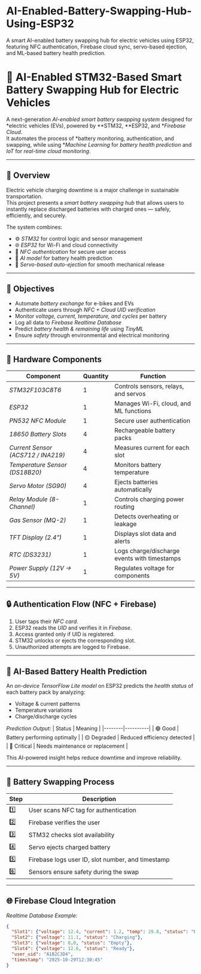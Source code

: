 # AI-Enabled-Battery-Swapping-Hub-Using-ESP32
A smart AI-enabled battery swapping hub for electric vehicles using  ESP32, featuring NFC authentication, Firebase cloud sync, servo-based ejection, and ML-based battery health prediction.

# 🔋 AI-Enabled STM32-Based Smart Battery Swapping Hub for Electric Vehicles


A next-generation *AI-enabled smart battery swapping system* designed for *electric vehicles (EVs), powered by **STM32, **ESP32, and **Firebase Cloud*.  
It automates the process of *battery monitoring, authentication, and swapping, while using **Machine Learning* for *battery health prediction* and *IoT* for *real-time cloud monitoring*.

---

## 🧠 Overview

Electric vehicle charging downtime is a major challenge in sustainable transportation.  
This project presents a *smart battery swapping hub* that allows users to instantly replace discharged batteries with charged ones — safely, efficiently, and securely.

The system combines:
- ⚙ *STM32* for control logic and sensor management  
- 🌐 *ESP32* for Wi-Fi and cloud connectivity  
- 🪪 *NFC authentication* for secure user access  
- 🤖 *AI model* for battery health prediction  
- 🔄 *Servo-based auto-ejection* for smooth mechanical release  

---

## 🎯 Objectives

- Automate *battery exchange* for e-bikes and EVs  
- Authenticate users through *NFC + Cloud UID verification*  
- Monitor *voltage, current, temperature, and cycles* per battery  
- Log all data to *Firebase Realtime Database*  
- Predict *battery health & remaining life* using *TinyML*  
- Ensure *safety* through environmental and electrical monitoring  

---

## 🧩 Hardware Components

| Component | Quantity | Function |
|------------|-----------|-----------|
| *STM32F103C8T6* | 1 | Controls sensors, relays, and servos |
| *ESP32* | 1 | Manages Wi-Fi, cloud, and ML functions |
| *PN532 NFC Module* | 1 | Secure user authentication |
| *18650 Battery Slots* | 4 | Rechargeable battery packs |
| *Current Sensor (ACS712 / INA219)* | 4 | Measures current for each slot |
| *Temperature Sensor (DS18B20)* | 4 | Monitors battery temperature |
| *Servo Motor (SG90)* | 4 | Ejects batteries automatically |
| *Relay Module (8-Channel)* | 1 | Controls charging power routing |
| *Gas Sensor (MQ-2)* | 1 | Detects overheating or leakage |
| *TFT Display (2.4")* | 1 | Displays slot data and alerts |
| *RTC (DS3231)* | 1 | Logs charge/discharge events with timestamps |
| *Power Supply (12V → 5V)* | 1 | Regulates voltage for components |

---

## 🔒 Authentication Flow (NFC + Firebase)

1. User taps their *NFC card*.  
2. ESP32 reads the *UID* and verifies it in *Firebase*.  
3. Access granted only if UID is registered.  
4. STM32 unlocks or ejects the corresponding slot.  
5. Unauthorized attempts are logged to Firebase.

---

## 🧠 AI-Based Battery Health Prediction

An *on-device TensorFlow Lite model* on ESP32 predicts the *health status* of each battery pack by analyzing:
- Voltage & current patterns  
- Temperature variations  
- Charge/discharge cycles  

*Prediction Output:*
| Status | Meaning |
|--------|----------|
| 🟢 Good | Battery performing optimally |
| 🟡 Degraded | Reduced efficiency detected |
| 🔴 Critical | Needs maintenance or replacement |

This AI-powered insight helps reduce downtime and improve reliability.

---

## 🔄 Battery Swapping Process

| Step | Description |
|------|--------------|
| 1️⃣ | User scans NFC tag for authentication |
| 2️⃣ | Firebase verifies the user |
| 3️⃣ | STM32 checks slot availability |
| 4️⃣ | Servo ejects charged battery |
| 5️⃣ | Firebase logs user ID, slot number, and timestamp |
| 6️⃣ | Sensors ensure safety during the swap |

---

## 🌐 Firebase Cloud Integration

*Realtime Database Example:*
```json
{
  "Slot1": {"voltage": 12.4, "current": 1.2, "temp": 29.8, "status": "Ready"},
  "Slot2": {"voltage": 11.1, "status": "Charging"},
  "Slot3": {"voltage": 0.0, "status": "Empty"},
  "Slot4": {"voltage": 12.6, "status": "Ready"},
  "user_uid": "A1B2C3D4",
  "timestamp": "2025-10-29T12:30:45"
}
